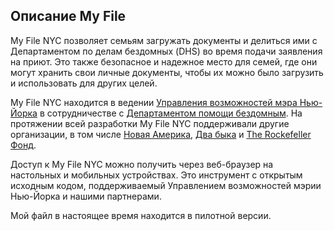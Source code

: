## Описание My File

My File NYC позволяет семьям загружать документы и делиться ими с Департаментом по делам бездомных (DHS) во время подачи заявления на приют. Это также безопасное и надежное место для семей, где они могут хранить свои личные документы, чтобы их можно было загрузить и использовать для других целей.

My File NYC находится в ведении <a href="https://www1.nyc.gov/site/opportunity/index.page" target="_blank">Управления возможностей мэра Нью-Йорка</a> в сотрудничестве с <a href="https://www1.nyc.gov/site/dhs/index.page" target="_blank">Департаментом помощи бездомным</a>. На протяжении всей разработки My File NYC поддерживали другие организации, в том числе <a href="https://www.newamerica.org/" target="_blank">Новая Америка</a>, <a href="https://www.twobulls.com/" target="_blank">Два быка</a> и <a href="https://www.rockefellerfoundation.org/" target="_blank">The Rockefeller Фонд</a>.

Доступ к My File NYC можно получить через веб-браузер на настольных и мобильных устройствах. Это инструмент с открытым исходным кодом, поддерживаемый Управлением возможностей мэрии Нью-Йорка и нашими партнерами.

Мой файл в настоящее время находится в пилотной версии.
